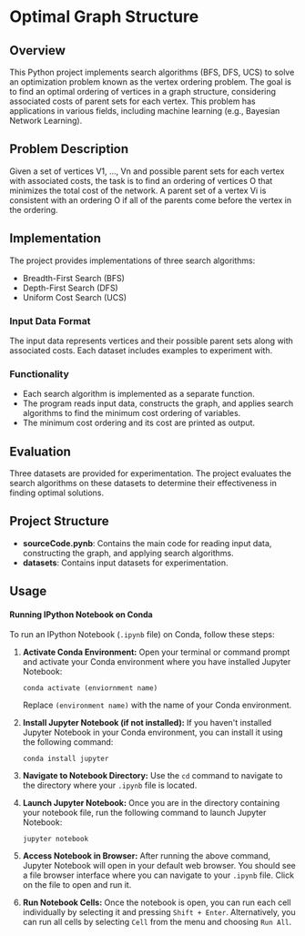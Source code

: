 # Optimal Graph Structure

## Overview
This Python project implements search algorithms (BFS, DFS, UCS) to solve an optimization problem known as the vertex ordering problem. The goal is to find an optimal ordering of vertices in a graph structure, considering associated costs of parent sets for each vertex. This problem has applications in various fields, including machine learning (e.g., Bayesian Network Learning).

## Problem Description
Given a set of vertices V1, ..., Vn and possible parent sets for each vertex with associated costs, the task is to find an ordering of vertices O that minimizes the total cost of the network. A parent set of a vertex Vi is consistent with an ordering O if all of the parents come before the vertex in the ordering.

## Implementation
The project provides implementations of three search algorithms:
- Breadth-First Search (BFS)
- Depth-First Search (DFS)
- Uniform Cost Search (UCS)

### Input Data Format
The input data represents vertices and their possible parent sets along with associated costs. Each dataset includes examples to experiment with.

### Functionality
- Each search algorithm is implemented as a separate function.
- The program reads input data, constructs the graph, and applies search algorithms to find the minimum cost ordering of variables.
- The minimum cost ordering and its cost are printed as output.

## Evaluation
Three datasets are provided for experimentation. The project evaluates the search algorithms on these datasets to determine their effectiveness in finding optimal solutions.

## Project Structure
- **sourceCode.pynb**: Contains the main code for reading input data, constructing the graph, and applying search algorithms.
- **datasets**: Contains input datasets for experimentation.

## Usage
#### Running IPython Notebook on Conda

To run an IPython Notebook (`.ipynb` file) on Conda, follow these steps:

1. **Activate Conda Environment:** Open your terminal or command prompt and activate your Conda environment where you have installed Jupyter Notebook:

    `conda activate (enviornment name)`

   Replace `(environment name)` with the name of your Conda environment.

3. **Install Jupyter Notebook (if not installed):** If you haven't installed Jupyter Notebook in your Conda environment, you can install it using the following command:

   `conda install jupyter`
   
5. **Navigate to Notebook Directory:** Use the `cd` command to navigate to the directory where your `.ipynb` file is located.

6. **Launch Jupyter Notebook:** Once you are in the directory containing your notebook file, run the following command to launch Jupyter Notebook:

    `jupyter notebook`
   
8. **Access Notebook in Browser:** After running the above command, Jupyter Notebook will open in your default web browser. You should see a file browser interface where you can navigate to your `.ipynb` file. Click on the file to open and run it.

9. **Run Notebook Cells:** Once the notebook is open, you can run each cell individually by selecting it and pressing `Shift + Enter`. Alternatively, you can run all cells by selecting `Cell` from the menu and choosing `Run All`.


